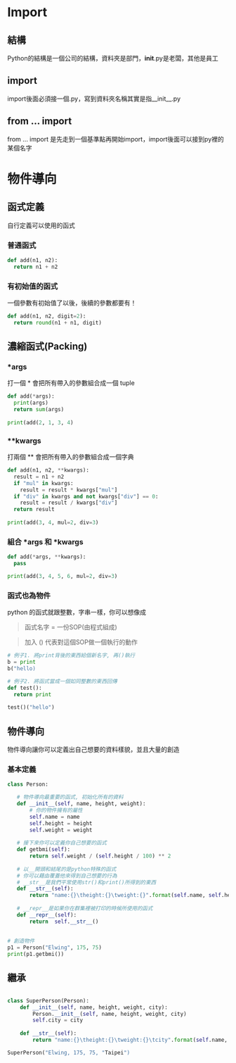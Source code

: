 # Import

## 結構

Python的結構是一個公司的結構，資料夾是部門，__init__.py是老闆，其他是員工

## import

import後面必須接一個.py，寫到資料夾名稱其實是指__init__.py

## from ... import

from ... import 是先走到一個基準點再開始import，import後面可以接到py裡的某個名字

# 物件導向

## 函式定義

自行定義可以使用的函式

### 普通函式

```python
def add(n1, n2):
  return n1 + n2
```

### 有初始值的函式

一個參數有初始值了以後，後續的參數都要有！

```python
def add(n1, n2, digit=2):
  return round(n1 + n1, digit)
```

## 濃縮函式(Packing)

### *args

打一個 * 會把所有帶入的參數組合成一個 tuple

```python
def add(*args):
  print(args)
  return sum(args)
  
print(add(2, 1, 3, 4)
```

### **kwargs

打兩個 ** 會把所有帶入的參數組合成一個字典


```python
def add(n1, n2, **kwargs):
  result = n1 + n2
  if "mul" in kwargs:
    result = result * kwargs["mul"]
  if "div" in kwargs and not kwargs["div"] == 0:
    result = result / kwargs["div"]
  return result
  
print(add(3, 4, mul=2, div=3)
```

### 組合 *args 和 *kwargs

```python
def add(*args, **kwargs):
  pass

print(add(3, 4, 5, 6, mul=2, div=3)
```

### 函式也為物件

python 的函式就跟整數，字串一樣，你可以想像成  

> 函式名字  =  一份SOP(由程式組成)

> 加入 () 代表對這個SOP做一個執行的動作

```python
# 例子1. 將print背後的東西給個新名字, 再()執行
b = print
b("hello)
```

```python
# 例子2. 將函式當成一個如同整數的東西回傳
def test():
  return print
  
test()("hello")
```

 ## 物件導向
 
 物件導向讓你可以定義出自己想要的資料樣貌，並且大量的創造
 
 ### 基本定義
 
 ```python
 class Person:
 
    # 物件導向最重要的函式, 初始化所有的資料
    def __init__(self, name, height, weight):
        # 你的物件擁有的屬性
        self.name = name
        self.height = height
        self.weight = weight
        
    # 接下來你可以定義你自己想要的函式
    def getbmi(self):
        return self.weight / (self.height / 100) ** 2
        
    # 以__開頭和結尾的是python特殊的函式
    # 你可以藉由覆蓋他來得到自己想要的行為
    # __str__是我們平常使用str()和print()所得到的東西
    def __str__(self):
        return "name:{}\theight:{}\tweight:{}".format(self.name, self.height, self.weight)
        
    # __repr__是如果你在群集裡被打印的時候所使用的函式
    def __repr__(self):
        return  self.__str__()
    
    
# 創造物件
p1 = Person("Elwing", 175, 75)
print(p1.getbmi())
```

## 繼承

```python

class SuperPerson(Person):
    def __init__(self, name, height, weight, city):
        Person.__init__(self, name, height, weight, city)
        self.city = city
        
    def __str__(self):
        return "name:{}\theight:{}\tweight:{}\tcity".format(self.name, self.height, self.weight, self.city)

SuperPerson("Elwing, 175, 75, "Taipei")
```
